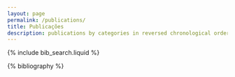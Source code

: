 ```yaml
---
layout: page
permalink: /publications/
title: Publicações
description: publications by categories in reversed chronological order. generated by jekyll-scholar.
---
```


<!-- _pages/publications.md -->

<!-- Bibsearch Feature -->

{% include bib_search.liquid %}

<div class="publications">

{% bibliography %}

</div>
